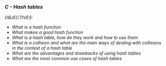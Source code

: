 ### _*C - Hash tables*_

*OBJECTIVES:*

- _What is a hash function_
- _What makes a good hash function_
- _What is a hash table, how do they work and how to use them_
- _What is a collision and what are the main ways of dealing with collisions in the context of a hash table_
- _What are the advantages and drawbacks of using hash tables_
- _What are the most common use cases of hash tables_
